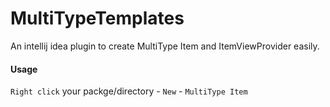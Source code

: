 # MultiTypeTemplates
An intellij idea plugin to create MultiType Item and ItemViewProvider easily.

#### Usage

`Right click` your packge/directory - `New` - `MultiType Item` 
